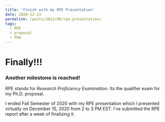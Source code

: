 ```yaml
---
title: 'Finish with my RPE Presentation'
date: 2020-12-23
permalink: /posts/2012/08/rpe-presentation/
tags:
  - RPE
  - proposal
  - PhD
---
```


Finally!!!
==========
### Another milestone is reached!

RPE stands for *Research Proficiency Examination*. Its the qualifier exam for my Ph.D. proposal.

I ended Fall Semester of 2020 with my RPE presentation which I presented virtually on December 15, 2020 from 2 to 3 PM EST. I've submitted the RPE report after a week of finalizing it.
